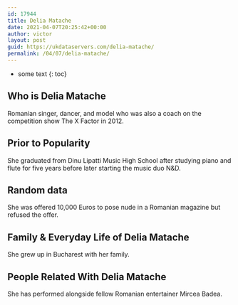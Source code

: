 ```yaml
---
id: 17944
title: Delia Matache
date: 2021-04-07T20:25:42+00:00
author: victor
layout: post
guid: https://ukdataservers.com/delia-matache/
permalink: /04/07/delia-matache/
---
```


* some text
{: toc}


## Who is Delia Matache



Romanian singer, dancer, and model who was also a coach on the competition show The X Factor in 2012.

                
                
                
## Prior to Popularity



She graduated from Dinu Lipatti Music High School after studying piano and flute for five years before later starting the music duo N&D.

                
                
                
## Random data



She was offered 10,000 Euros to pose nude in a Romanian magazine but refused the offer.

                
                
                
## Family & Everyday Life of Delia Matache



She grew up in Bucharest with her family.

                
                
                
## People Related With Delia Matache



She has performed alongside fellow Romanian entertainer Mircea Badea.

                
              
            
          
          
          